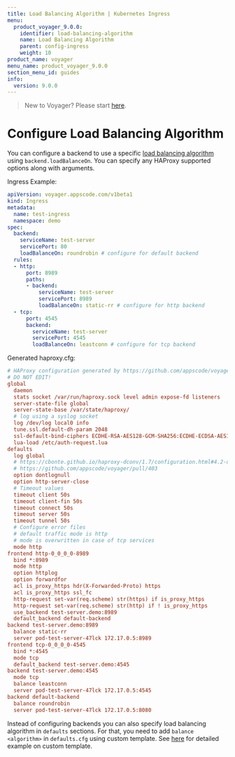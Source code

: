 ```yaml
---
title: Load Balancing Algorithm | Kubernetes Ingress
menu:
  product_voyager_9.0.0:
    identifier: load-balancing-algorithm
    name: Load Balancing Algorithm
    parent: config-ingress
    weight: 10
product_name: voyager
menu_name: product_voyager_9.0.0
section_menu_id: guides
info:
  version: 9.0.0
---
```


> New to Voyager? Please start [here](/products/voyager/9.0.0/concepts/overview).

# Configure Load Balancing Algorithm

You can configure a backend to use a specific [load balancing algorithm](https://cbonte.github.io/haproxy-dconv/1.9/configuration.html#balance) using `backend.loadBalanceOn`. You can specify any HAProxy supported options along with arguments.

Ingress Example:

```yaml
apiVersion: voyager.appscode.com/v1beta1
kind: Ingress
metadata:
  name: test-ingress
  namespace: demo
spec:
  backend:
    serviceName: test-server
    servicePort: 80
    loadBalanceOn: roundrobin # configure for default backend
  rules:
  - http:
      port: 8989
      paths:
      - backend:
          serviceName: test-server
          servicePort: 8989
          loadBalanceOn: static-rr # configure for http backend
  - tcp:
      port: 4545
      backend:
        serviceName: test-server
        servicePort: 4545
        loadBalanceOn: leastconn # configure for tcp backend
```

Generated haproxy.cfg:

```ini
# HAProxy configuration generated by https://github.com/appscode/voyager
# DO NOT EDIT!
global
  daemon
  stats socket /var/run/haproxy.sock level admin expose-fd listeners
  server-state-file global
  server-state-base /var/state/haproxy/
  # log using a syslog socket
  log /dev/log local0 info
  tune.ssl.default-dh-param 2048
  ssl-default-bind-ciphers ECDHE-RSA-AES128-GCM-SHA256:ECDHE-ECDSA-AES128-GCM-SHA256:ECDHE-RSA-AES256-GCM-SHA384:ECDHE-ECDSA-AES256-GCM-SHA384:DHE-RSA-AES128-GCM-SHA256:DHE-DSS-AES128-GCM-SHA256:kEDH+AESGCM:ECDHE-RSA-AES128-SHA256:ECDHE-ECDSA-AES128-SHA256:ECDHE-RSA-AES128-SHA:ECDHE-ECDSA-AES128-SHA:ECDHE-RSA-AES256-SHA384:ECDHE-ECDSA-AES256-SHA384:ECDHE-RSA-AES256-SHA:ECDHE-ECDSA-AES256-SHA:DHE-RSA-AES128-SHA256:DHE-RSA-AES128-SHA:DHE-DSS-AES128-SHA256:DHE-RSA-AES256-SHA256:DHE-DSS-AES256-SHA:DHE-RSA-AES256-SHA:!aNULL:!eNULL:!EXPORT:!DES:!RC4:!3DES:!MD5:!PSK
  lua-load /etc/auth-request.lua
defaults
  log global
  # https://cbonte.github.io/haproxy-dconv/1.7/configuration.html#4.2-option%20abortonclose
  # https://github.com/appscode/voyager/pull/403
  option dontlognull
  option http-server-close
  # Timeout values
  timeout client 50s
  timeout client-fin 50s
  timeout connect 50s
  timeout server 50s
  timeout tunnel 50s
  # Configure error files
  # default traffic mode is http
  # mode is overwritten in case of tcp services
  mode http
frontend http-0_0_0_0-8989
  bind *:8989  
  mode http
  option httplog
  option forwardfor
  acl is_proxy_https hdr(X-Forwarded-Proto) https
  acl is_proxy_https ssl_fc
  http-request set-var(req.scheme) str(https) if is_proxy_https
  http-request set-var(req.scheme) str(http) if ! is_proxy_https
  use_backend test-server.demo:8989 
  default_backend default-backend
backend test-server.demo:8989
  balance static-rr
  server pod-test-server-47lck 172.17.0.5:8989        
frontend tcp-0_0_0_0-4545
  bind *:4545     
  mode tcp
  default_backend test-server.demo:4545
backend test-server.demo:4545
  mode tcp
  balance leastconn
  server pod-test-server-47lck 172.17.0.5:4545     
backend default-backend
  balance roundrobin
  server pod-test-server-47lck 172.17.0.5:8080
```

Instead of configuring backends you can also specify load balancing algorithm in `defaults` sections. For that, you need to add `balance <algorithm>` in `defaults.cfg` using custom template. See [here](/products/voyager/9.0.0/guides/ingress/configuration/custom-templates) for detailed example on custom template.
